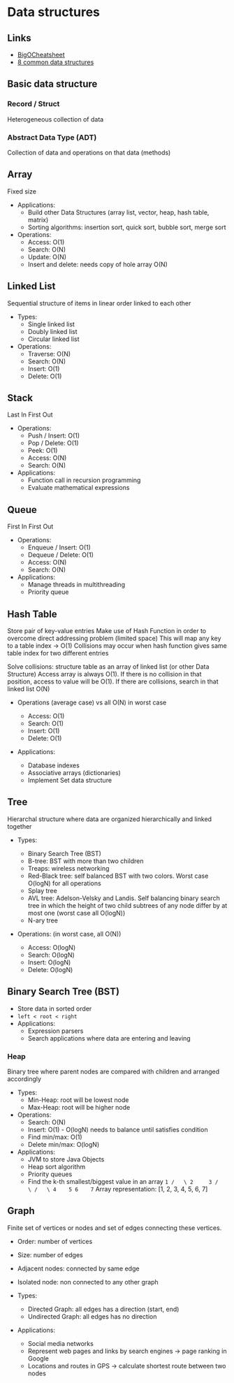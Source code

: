 # Data structures

## Links

- [BigOCheatsheet](https://www.bigocheatsheet.com/)
- [8 common data structures](https://towardsdatascience.com/8-common-data-structures-every-programmer-must-know-171acf6a1a42)

## Basic data structure

### Record / Struct

Heterogeneous collection of data

### Abstract Data Type (ADT)

Collection of data and operations on that data (methods)

## Array

Fixed size

- Applications:
  - Build other Data Structures (array list, vector, heap, hash table, matrix)
  - Sorting algorithms: insertion sort, quick sort, bubble sort, merge sort
- Operations:
  - Access: O(1)
  - Search: O(N)
  - Update: O(N)
  - Insert and delete: needs copy of hole array O(N)

## Linked List

Sequential structure of items in linear order linked to each other

- Types:
  - Single linked list
  - Doubly linked list
  - Circular linked list
- Operations:
  - Traverse: O(N)
  - Search: O(N)
  - Insert: O(1)
  - Delete: O(1)

## Stack

Last In First Out

- Operations:
  - Push / Insert: O(1)
  - Pop / Delete: O(1)
  - Peek: O(1)
  - Access: O(N)
  - Search: O(N)
- Applications:
  - Function call in recursion programming
  - Evaluate mathematical expressions

## Queue

First In First Out

- Operations:
  - Enqueue / Insert: O(1)
  - Dequeue / Delete: O(1)
  - Access: O(N)
  - Search: O(N)
- Applications:
  - Manage threads in multithreading
  - Priority queue

## Hash Table

Store pair of key-value entries
Make use of Hash Function in order to overcome direct addressing problem (limited space)
This will map any key to a table index -> O(1)
Collisions may occur when hash function gives same table index for two
different entries

Solve collisions: structure table as an array of linked list (or other Data
Structure) Access array is always O(1). If there is no collision in that
position, access to value will be O(1).  If there are collisions, search in
that linked list O(N)

- Operations (average case) vs all O(N) in worst case
  - Access: O(1)
  - Search: O(1)
  - Insert: O(1)
  - Delete: O(1)

- Applications:
  - Database indexes
  - Associative arrays (dictionaries)
  - Implement Set data structure

## Tree

Hierarchal structure where data are organized hierarchically and linked together

- Types:
  - Binary Search Tree (BST)
  - B-tree: BST with more than two children
  - Treaps: wireless networking
  - Red-Black tree: self balanced BST with two colors. Worst case O(logN) for
    all operations
  - Splay tree
  - AVL tree: Adelson-Velsky and Landis. Self balancing binary search tree in
    which the height of two child subtrees of any node differ by at most one
    (worst case all O(logN))
  - N-ary tree

- Operations: (in worst case, all O(N))
  - Access: O(logN)
  - Search: O(logN)
  - Insert: O(logN)
  - Delete: O(logN)

## Binary Search Tree (BST)

- Store data in sorted order
- `left < root < right`
- Applications:
  - Expression parsers
  - Search applications where data are entering and leaving

### Heap

Binary tree where parent nodes are compared with children and arranged accordingly

- Types:
  - Min-Heap: root will be lowest node
  - Max-Heap: root will be higher node
- Operations:
  - Search: O(N)
  - Insert: O(1) - O(logN) needs to balance until satisfies condition
  - Find min/max: O(1)
  - Delete min/max: O(logN)
- Applications:
  - JVM to store Java Objects
  - Heap sort algorithm
  - Priority queues
  - Find the k-th smallest/biggest value in an array
      `
             1
           /   \
          2     3
        /   \ /   \
       4    5 6    7
      `
      Array representation:
      [1, 2, 3, 4, 5, 6, 7]


## Graph

Finite set of vertices or nodes and set of edges connecting these vertices.

- Order: number of vertices
- Size: number of edges
- Adjacent nodes: connected by same edge
- Isolated node: non connected to any other graph

- Types:
  - Directed Graph: all edges has a direction (start, end)
  - Undirected Graph: all edges has no direction
- Applications:
  - Social media networks
  - Represent web pages and links by search engines -> page ranking in Google
  - Locations and routes in GPS -> calculate shortest route between two nodes
